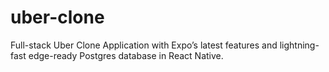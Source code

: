 # uber-clone
Full-stack Uber Clone Application with Expo’s latest features and lightning-fast edge-ready Postgres database in React Native.
